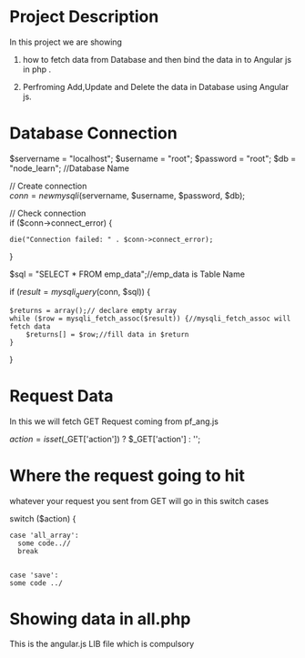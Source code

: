 # Project Description 

In this project we are showing

1.  how to fetch data from Database and then bind the data in to Angular js in php .
  
2.  Perfroming Add,Update and Delete the data in Database using Angular js. 


# Database Connection

$servername = "localhost";
$username = "root";
$password = "root";
$db = "node_learn"; //Database Name

// Create connection	
$conn = new mysqli($servername, $username, $password, $db);


// Check connection		
if ($conn->connect_error) {

    die("Connection failed: " . $conn->connect_error);
}

$sql = "SELECT * FROM emp_data";//emp_data is Table Name

if ($result = mysqli_query($conn, $sql)) {

    $returns = array();// declare empty array 
    while ($row = mysqli_fetch_assoc($result)) {//mysqli_fetch_assoc will fetch data 
        $returns[] = $row;//fill data in $return
    }
}

# Request Data

In this we will fetch GET Request coming from pf_ang.js


$action = isset($_GET['action']) ? $_GET['action'] : '';



# Where the request going to hit
  whatever your request you sent from GET will go in this switch cases
  

switch ($action) {

    case 'all_array':
      some code..//
      break 
      
      
    case 'save':
    some code ../



# Showing data in all.php 		

This is the angular.js LIB file which is compulsory 
 <script type="text/javascript" src="../js/angular.js"></script> 

